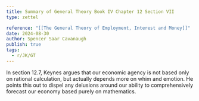 ```yaml
---
title: Summary of General Theory Book IV Chapter 12 Section VII
type: zettel

reference: "[[The General Theory of Employment, Interest and Money]]"
date: 2024-08-30
author: Spencer Saar Cavanaugh
publish: true
tags:
  - r/JK/GT
---
```


In section 12.7, Keynes argues that our economic agency is not based only on rational calculation, but actually depends more on whim and emotion. He points this out to dispel any delusions around our ability to comprehensively forecast our economy based purely on mathematics.
